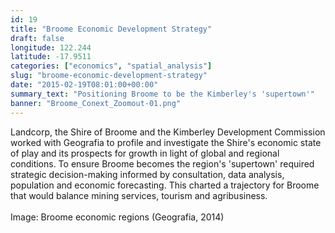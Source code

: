 ```yaml
---
id: 19
title: "Broome Economic Development Strategy"
draft: false
longitude: 122.244
latitude: -17.9511
categories: ["economics", "spatial_analysis"]
slug: "broome-economic-development-strategy"
date: "2015-02-19T08:01:00+00:00"
summary_text: "Positioning Broome to be the Kimberley's 'supertown'"
banner: "Broome_Conext_Zoomout-01.png"
---
```


Landcorp, the Shire of Broome and the Kimberley Development Commission worked with Geografia to profile and investigate the Shire's economic state of play&nbsp;and its prospects for growth in light of global and regional conditions.&nbsp;To ensure Broome becomes&nbsp;the region's 'supertown' required strategic decision-making informed by&nbsp;consultation, data analysis, population and economic forecasting. This charted a trajectory for Broome that would balance mining services, tourism and agribusiness.&nbsp;<br><br><span class="wysiwyg-color-silver">Image: Broome economic regions (Geografia, 2014)</span>
